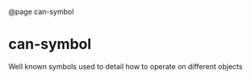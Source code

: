 @page can-symbol

# can-symbol

Well known symbols used to detail how to operate on different objects
